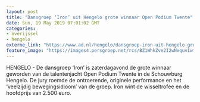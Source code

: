 ```yaml
---
layout: post
title: "Dansgroep ‘Iron’ uit Hengelo grote winnaar Open Podium Twente"
date: Sun, 19 May 2019 07:01:02 GMT
categories: 
- overijssel 
- hengelo 
externe_link: "https://www.ad.nl/hengelo/dansgroep-iron-uit-hengelo-grote-winnaar-open-podium-twente~a7c58622/"
feature_image: "https://images4.persgroep.net/rcs/BZ1WhkZve2I2wNxquvIwf9QifNY/diocontent/148732139/_fitwidth/400/?appId=21791a8992982cd8da851550a453bd7f&quality=0.7"
---
```


HENGELO - De dansgroep ‘Iron’ is zaterdagavond de grote winnaar geworden van de talentenjacht Open Podium Twente in de Schouwburg Hengelo. De jury roemde de ontroerende, originele performance en het ‘veelzijdig bewegingsidioom’ van de groep. Iron wint de wisseltrofee en de hoofdprijs van 2.500 euro.

